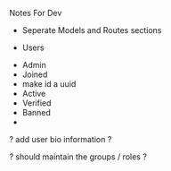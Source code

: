 Notes For Dev


* Seperate Models and Routes sections



* Users
 - Admin
 - Joined
 - make id a uuid
 - Active
 - Verified
 - Banned
 - 

? add user bio information ?

? should maintain the groups / roles ? 



